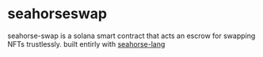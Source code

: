 # seahorseswap

seahorse-swap is a solana smart contract that acts an escrow for swapping NFTs trustlessly. built entirly with [seahorse-lang](https://seahorse-lang.org)


